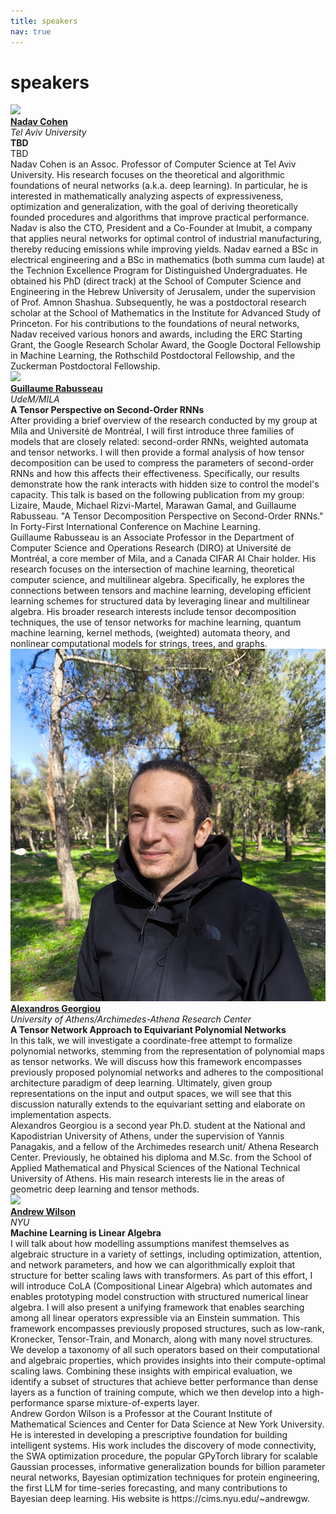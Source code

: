 ```yaml
---
title: speakers
nav: true
---
```


# speakers

<div id="speakers-full">
    <div class="speaker">
        <img class="avatar" src="https://en-exact-sciences.tau.ac.il/sites/exactsci_en.tau.ac.il/files/styles/research_teaser_image_180_x_180/public/co_nadav_cohen_180X180.webp"><br/>
        <div class="speaker-name">
        <b><a href="https://www.cohennadav.com/">Nadav Cohen</a></b></div>
        <div class="speaker-uni">
        <i> Tel Aviv University</i>
        </div>
        <div class="speaker-title"><b>TBD</b></div>
        <div class="speaker-abstract">TBD</div>
        <div class="speaker-bio">Nadav Cohen is an Assoc. Professor of Computer Science at Tel Aviv University. His research focuses on the theoretical and algorithmic foundations of neural networks (a.k.a. deep learning). In particular, he is interested in mathematically analyzing aspects of expressiveness, optimization and generalization, with the goal of deriving theoretically founded procedures and algorithms that improve practical performance. Nadav is also the CTO, President and a Co-Founder at Imubit, a company that applies neural networks for optimal control of industrial manufacturing, thereby reducing emissions while improving yields. Nadav earned a BSc in electrical engineering and a BSc in mathematics (both summa cum laude) at the Technion Excellence Program for Distinguished Undergraduates. He obtained his PhD (direct track) at the School of Computer Science and Engineering in the Hebrew University of Jerusalem, under the supervision of Prof. Amnon Shashua. Subsequently, he was a postdoctoral research scholar at the School of Mathematics in the Institute for Advanced Study of Princeton. For his contributions to the foundations of neural networks, Nadav received various honors and awards, including the ERC Starting Grant, the Google Research Scholar Award, the Google Doctoral Fellowship in Machine Learning, the Rothschild Postdoctoral Fellowship, and the Zuckerman Postdoctoral Fellowship.</div>
    </div>
    <div class="speaker">
        <img class="avatar" src="https://www-labs.iro.umontreal.ca/~grabus/images/photo.jpg"><br/>
        <div class="speaker-name">
        <b><a href="https://www-labs.iro.umontreal.ca/~grabus/">Guillaume Rabusseau</a></b></div>
        <div class="speaker-uni">
        <i>UdeM/MILA</i>
        </div>
        <div class="speaker-title"><b>A Tensor Perspective on Second-Order RNNs</b></div>
        <div class="speaker-abstract">After providing a brief overview of the research conducted by my group at Mila and Université de Montréal, I will first introduce three families of models that are closely related: second-order RNNs, weighted automata and tensor networks. I will then provide a formal analysis of how tensor decomposition can be used to compress the parameters of second-order RNNs and how this affects their effectiveness. Specifically, our results demonstrate how the rank interacts with hidden size to control the model's capacity. This talk is based on the following publication from my group: Lizaire, Maude, Michael Rizvi-Martel, Marawan Gamal, and Guillaume Rabusseau. "A Tensor Decomposition Perspective on Second-Order RNNs." In Forty-First International Conference on Machine Learning.
        </div>
        <div class="speaker-bio">Guillaume Rabusseau is an Associate Professor in the Department of Computer Science and Operations Research (DIRO) at  Université de Montréal, a core member of Mila, and a Canada CIFAR AI Chair holder. His research focuses on the intersection of machine learning, theoretical computer science, and multilinear algebra. Specifically, he explores the connections between tensors and machine learning, developing efficient learning schemes for structured data by leveraging linear and multilinear algebra. His broader research interests include tensor decomposition techniques, the use of tensor networks for machine learning, quantum machine learning, kernel methods, (weighted) automata theory, and nonlinear computational models for strings, trees, and graphs.</div>
    </div>
    <div class="speaker">
        <img class="avatar" src="images/agimg.jpg"><br/>
        <div class="speaker-name">
        <b><a href="http://users.uoa.gr/~yannisp/">Alexandros Georgiou</a></b></div>
        <div class="speaker-uni">
        <i>University of Athens/Archimedes-Athena Research Center</i>
        </div>        
        <div class="speaker-title"><b>A Tensor Network Approach to Equivariant Polynomial Networks</b></div>
        <div class="speaker-abstract">In this talk, we will investigate a coordinate-free attempt to formalize polynomial networks, stemming from the representation of polynomial maps as tensor networks. We will discuss how this framework encompasses previously proposed polynomial networks and adheres to the compositional architecture paradigm of deep learning. Ultimately, given group representations on the input and output spaces, we will see that this discussion naturally extends to the equivariant setting and elaborate on implementation aspects.</div>
        <div class="speaker-bio">Alexandros Georgiou is a second year Ph.D. student at the National and Kapodistrian University of Athens, under the supervision of Yannis Panagakis, and a fellow of the Archimedes research unit/ Αthena Research Center. Previously, he obtained his diploma and M.Sc. from the School of Applied Mathematical and Physical Sciences of the National Technical University of Athens. His main research interests lie in the areas of geometric deep learning and tensor methods.</div>
    </div>
    <div class="speaker">
        <img class="avatar" src="https://assets.amazon.science/dims4/default/362fb24/2147483647/strip/true/crop/684x925+74+0/resize/340x460!/format/webp/quality/90/?url=http%3A%2F%2Famazon-topics-brightspot.s3.amazonaws.com%2Fscience%2Ff4%2F73%2F65c9a02249bca0b9d56f5e52f2ad%2Fandrew-gordon-wilson.jpg">
        <div class="speaker-name">
        <b><a href="https://cims.nyu.edu/~andrewgw/">Andrew Wilson</a></b></div>
        <div class="speaker-uni">
        <i>NYU</i>
        </div>
        <div class="speaker-title"><b>Machine Learning is Linear Algebra</b></div>
        <div class="speaker-abstract">I will talk about how modelling assumptions manifest themselves as algebraic structure in a variety of settings, including optimization, attention, and network parameters, and how we can algorithmically exploit that structure for better scaling laws with transformers. As part of this effort, I will introduce CoLA (Compositional Linear Algebra) which automates and enables prototyping model construction with structured numerical linear algebra. I will also present a unifying framework that enables searching among all linear operators expressible via an Einstein summation. This framework encompasses previously proposed structures, such as low-rank, Kronecker, Tensor-Train, and Monarch, along with many novel structures. We develop a taxonomy of all such operators based on their computational and algebraic properties, which provides insights into their compute-optimal scaling laws. Combining these insights with empirical evaluation, we identify a subset of structures that achieve better performance than dense layers as a function of training compute, which we then develop into a high-performance sparse mixture-of-experts layer.</div>
        <div class="speaker-bio">Andrew Gordon Wilson is a Professor at the Courant Institute of Mathematical Sciences and Center for Data Science at New York University. He is interested in developing a prescriptive foundation for
building intelligent systems. His work includes the discovery of mode connectivity, the SWA optimization procedure, the popular GPyTorch library for scalable Gaussian processes, informative generalization bounds for billion parameter neural networks, Bayesian optimization techniques for protein engineering, the first LLM for time-series forecasting, and many contributions to Bayesian deep learning. His website is https://cims.nyu.edu/~andrewgw.</div>
    </div>
</div>
